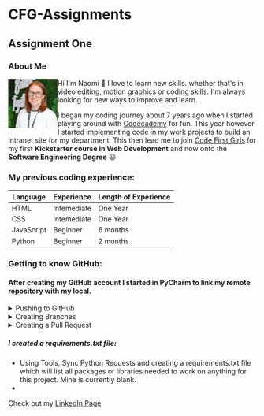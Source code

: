 # CFG-Assignments

## Assignment One 

### About Me


<img align="left" width="100" height="100" padding="10px" src="/AssignmentOne/Images/linkedin pic.jpg">

Hi I'm Naomi :wave: I love to learn 
new skills. whether that's in video editing, motion graphics or coding skills. I'm always
looking for new ways to improve and learn.

I began my coding journey about 7 years ago when I started 
playing around with [Codecademy](https://www.codecademy.com/) for fun. 
This year however I started implementing code in my work 
projects to build an intranet site for my department. 
This then lead me to join [Code First Girls](https://codefirstgirls.com/) for my first **Kickstarter
course in Web Development** and now onto the **Software Engineering Degree** :smiley:

### My previous coding experience:

| Language   | Experience  | Length of Experience |
|------------|-------------|----------------------|
| HTML       | Intemediate | One Year             |
| CSS        | Intemediate | One Year             |
| JavaScript | Beginner    | 6 months             |
| Python     | Beginner    | 2 months             |



### Getting to know GitHub:
#### After creating my GitHub account I started in PyCharm to link my remote repository with my local. 


<details>
<summary>Pushing to GitHub</summary>

#### Starting with checking the status I used the terminal to command git status:
<img width="500px" src="AssignmentOne/Screenshots/git status.png">

##### Next step was to command git add .
<img width="500px" src="AssignmentOne/Screenshots/using git add.png">

##### Checking that the files are correct I then used git commit -m "" to commit these file changes: 
<img width="500px" src="/AssignmentOne/Screenshots/git commit successful.png">

##### Next I used git push to push those changes to my remote GitHub:
<img width="500px" src="AssignmentOne/Screenshots/push to main successful.png">
</details>

<details>
<summary>Creating Branches</summary>

##### I created a branch called "feature" and added a file by right clicking on the main branch in PyCharm and selecting "New Branch from 'main'".
<img width="500px" src="/AssignmentOne/Screenshots/new branch created.png">
</details>

<details>
<summary>Creating a Pull Request</summary>

##### In GitHub I clicked on Pull Request and then New Pull Request, checking at this stage that the correct branches are selected to merge into main.

<img width="500px" src="AssignmentOne/Screenshots/create new pull request.png">
</details>

##### I created a requirements.txt file:
- Using Tools, Sync Python Requests and creating
a requirements.txt file which will list all packages or libraries needed to work on
anything for this project. Mine is currently blank. 
 - 

Check out my [LinkedIn Page](https://www.linkedin.com/in/naomi-mcewan-90900396/)